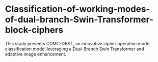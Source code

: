 # Classification-of-working-modes-of-dual-branch-Swin-Transformer-block-ciphers
This study presents COMC-DBST, an innovative cipher operation mode classification model leveraging a Dual-Branch Swin Transformer and adaptive image enhancement. 
